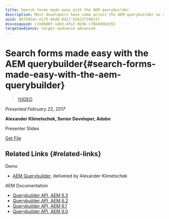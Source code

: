 ```yaml
---
title: Search forms made easy with the AEM querybuilder
description: Most developers have come across the AEM querybuilder as a high-level query language used mostly in user interfaces, but want to know more about it to get the best out of it. This session will explain the principles behind the querybuilder compared to other query languages on the JCR stack, show how you can use it to build authorable search forms very easily, how to build efficient searches, how to debug queries and how you can extend it.
uuid: 867545ac-e175-4bd8-9d17-b5423f29031f
discoiquuid: c7e8b80f-1eb3-4fa7-9d36-c76b493bd351
targetaudience: target-audience advanced
---
```


# Search forms made easy with the AEM querybuilder{#search-forms-made-easy-with-the-aem-querybuilder}

>[!VIDEO](https://video.tv.adobe.com/v/19139/?quality=9)

*Presented February 22, 2017*

**Alexander Klimetschek, Senior Developer, Adobe**

Presenter Slides

[Get File](assets/aem-gems-querybuilder-2017.pdf)

## Related Links {#related-links}

Demo

* [AEM Querybuilder](https://www.youtube.com/watch?v=yR9mcp9_MtY&list=PLHMjqSjX2bE7zaDKZ7KD-tuqVXooiKave), delivered by Alexander Klimetschek

AEM Documentation

* [Querybuilder API, AEM 6.3](https://docs.adobe.com/docs/en/aem/6-3/develop/search/querybuilder-api.html)
* [Querybuilder API, AEM 6.2](https://docs.adobe.com/docs/ko/aem/6-2/develop/search/querybuilder-api.html)
* [Querybuilder API, AEM 6.1](https://docs.adobe.com/docs/ko/aem/6-1/develop/search/querybuilder-api.html)
* [Querybuilder API, AEM 6.0](https://docs.adobe.com/docs/ko/aem/6-0/develop/search/querybuilder-api.html)

<!--
[Get back to the Overview](https://helpx.adobe.com/experience-manager/kt/eseminars/gems/aem-index.html)
-->

